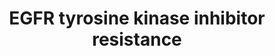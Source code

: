---
annotations:
- type: Pathway Ontology
  value: altered growth factor signaling pathway
- type: Pathway Ontology
  value: altered tyrosine-specific protein kinase mediated signaling pathway
- type: Pathway Ontology
  value: tyrosine-specific protein kinase mediated signaling pathway
authors:
- Khanspers
- Egonw
- Marvin M2
- Fehrhart
- DeSl
- Eweitz
communities:
- CPTAC
description: Tyrosine kinase inhibitors (TKIs) are drugs that inhibit the phosphorylation,
  and subsequent activation, of tyrosine kinases. TKIs are typically used as cancer
  therapeutics, but development of resistance to TKIs in cancers is common. This pathway
  describes several mechanisms of TKI resistance in the context of EGFR signaling.
  Epidermal Growth Factor Receptor, EGFR, is a transmembrane tyrosine kinase that
  binds to the EGF-family of ligands. It activates several downstream signaling cascades,
  including MAPK, and leads to DNA synthesis and cell proliferation. Mutations and
  over-expression in EGFR is implicated in many cancers.  The section of the pathway
  outlined in pink corresponds to mechanisms of TKI resistance.
last-edited: 2021-05-14
organisms:
- Homo sapiens
redirect_from:
- /index.php/Pathway:WP4806
- /instance/WP4806
schema-jsonld:
- '@context': https://schema.org/
  '@id': https://wikipathways.github.io/pathways/WP4806.html
  '@type': Dataset
  creator:
    '@type': Organization
    name: WikiPathways
  description: Tyrosine kinase inhibitors (TKIs) are drugs that inhibit the phosphorylation,
    and subsequent activation, of tyrosine kinases. TKIs are typically used as cancer
    therapeutics, but development of resistance to TKIs in cancers is common. This
    pathway describes several mechanisms of TKI resistance in the context of EGFR
    signaling. Epidermal Growth Factor Receptor, EGFR, is a transmembrane tyrosine
    kinase that binds to the EGF-family of ligands. It activates several downstream
    signaling cascades, including MAPK, and leads to DNA synthesis and cell proliferation.
    Mutations and over-expression in EGFR is implicated in many cancers.  The section
    of the pathway outlined in pink corresponds to mechanisms of TKI resistance.
  keywords:
  - BIM
  - MAPK3
  - PRKCG
  - GAB1
  - MAPK1
  - NRG2
  - BCL2L1
  - PTEN
  - SHC1
  - Diacylglycerol
  - RAF1
  - EIF4E
  - Erlotinib
  - PDGFB
  - RRAS
  - GRB2
  - MRAS
  - TGFA
  - FOXO3
  - KDR
  - PIK3R3
  - CCND1
  - VEGFA
  - PDGFD
  - Apoptosis
  - IL6
  - BAD
  - AXL
  - GSK3B
  - PIP2
  - IGF1R
  - FGF2
  - MTOR
  - GAS6
  - MET
  - PRKCB
  - BCL2
  - PIP3
  - PIK3CA
  - PDGFRB
  - IL6R
  - EIF4E2
  - PLCG2
  - AKT1
  - NF1
  - PDGFC
  - BCL2L11
  - FGFR2
  - MAP2K2
  - PIK3CB
  - PRKCA
  - BAX
  - MAP2K1
  - IGF1
  - PIK3R2
  - SRC
  - ERBB3
  - SHC2
  - EGFR
  - STAT3
  - HGF
  - FGFR3
  - ERBB2
  - EIF4EBP1
  - PDGFRA
  - RPS6KB1
  - ARAF
  - HRAS
  - PIK3R1
  - BRAF
  - AKT2
  - Epitheial-Mesenchymal Transition
  - SOS2
  - PDGFA
  - NRAS
  - NRG1
  - KRAS
  - JAK2
  - RPS6
  - Gefitinib
  - PDPK1
  - PIK3CD
  - RRAS2
  - EGF
  - PLCG1
  - RPS6KB2
  - SHC3
  - AKT3
  - MYC
  - JAK1
  - SOS1
  - SHC4
  license: CC0
  name: EGFR tyrosine kinase inhibitor resistance
seo: CreativeWork
title: EGFR tyrosine kinase inhibitor resistance
wpid: WP4806
---